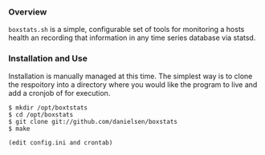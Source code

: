 ### Overview
`boxstats.sh` is a simple, configurable set of tools for monitoring a hosts
health an recording that information in any time series database via statsd.

### Installation and Use
Installation is manually managed at this time. The simplest way is to clone the
respoitory into a directory where you would like the program to live and add
a cronjob of for execution.

    $ mkdir /opt/boxtstats
    $ cd /opt/boxstats
    $ git clone git://github.com/danielsen/boxstats
    $ make

    (edit config.ini and crontab)

